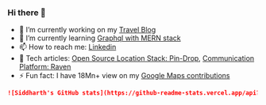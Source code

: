 ### Hi there 👋

<!--
**thekosmix/thekosmix** is a ✨ _special_ ✨ repository because its `README.md` (this file) appears on your GitHub profile.

Here are some ideas to get you started:
-->
- 🔭 I’m currently working on my [Travel Blog](https://www.thekosmix.com/)
- 🌱 I’m currently learning [Graphql with MERN stack](https://github.com/thekosmix/graphql-nodejs-mongo)
- 📫 How to reach me: [Linkedin](https://www.linkedin.com/in/kumarsiddharth/)
- 💬 Tech articles: [Open Source Location Stack: Pin-Drop](https://tech.urbancompany.com/how-uc-built-its-in-house-location-stack-pin-drop-using-open-source-part-one-b2a5ab14b734), [Communication Platform: Raven](https://tech.urbancompany.com/why-did-we-build-ucs-central-communication-platform-raven-5782544ad02d)
- ⚡ Fun fact: I have 18Mn+ view on my [Google Maps contributions](https://www.google.co.in/maps/contrib/118147622802569594383)
```md
![Siddharth's GitHub stats](https://github-readme-stats.vercel.app/api?username=thekosmix&show_icons=true&theme=radical)
```
<!--
- 👯 I’m looking to collaborate on ...
- 🤔 I’m looking for help with ...
- 😄 Pronouns: ...
-->
